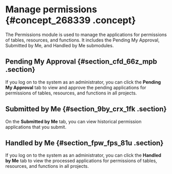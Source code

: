 # Manage permissions {#concept_268339 .concept}

The Permissions module is used to manage the applications for permissions of tables, resources, and functions. It includes the Pending My Approval, Submitted by Me, and Handled by Me submodules.

## Pending My Approval {#section_cfd_66z_mpb .section}

If you log on to the system as an administrator, you can click the **Pending My Approval** tab to view and approve the pending applications for permissions of tables, resources, and functions in all projects.

## Submitted by Me {#section_9by_crx_1fk .section}

On the **Submitted by Me** tab, you can view historical permission applications that you submit.

## Handled by Me {#section_fpw_fps_81u .section}

If you log on to the system as an administrator, you can click the **Handled by Me** tab to view the processed applications for permissions of tables, resources, and functions in all projects.

